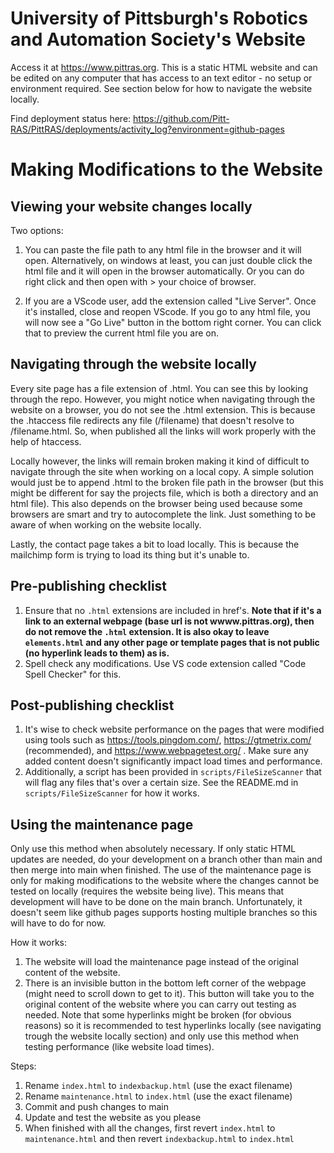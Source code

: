 # University of Pittsburgh's Robotics and Automation Society's Website
Access it at https://www.pittras.org. This is a static HTML website and can be edited on any computer that has access to an text editor - no setup or environment required. See section below for how to navigate the website locally.

Find deployment status here: https://github.com/Pitt-RAS/PittRAS/deployments/activity_log?environment=github-pages

# Making Modifications to the Website

## Viewing your website changes locally
Two options:
1) You can paste the file path to any html file in the browser and it will open. Alternatively, on windows at least, you can just double click the html file and it will open in the browser automatically. Or you can do right click and then open with > your choice of browser. 

2) If you are a VScode user, add the extension called "Live Server". Once it's installed, close and reopen VScode. If you go to any html file, you will now see a "Go Live" button in the bottom right corner. You can click that to preview the current html file you are on.

## Navigating through the website locally
Every site page has a file extension of .html. You can see this by looking through the repo. However, you might notice when navigating through the website on a browser, you do not see the .html extension. This is because the .htaccess file redirects any file (/filename) that doesn't resolve to /filename.html. So, when published all the links will work properly with the help of htaccess. 

Locally however, the links will remain broken making it kind of difficult to navigate through the site when working on a local copy. A simple solution would just be to append .html to the broken file path in the browser (but this might be different for say the projects file, which is both a directory and an html file). This also depends on the browser being used because some browsers are smart and try to autocomplete the link. Just something to be aware of when working on the website locally. 

Lastly, the contact page takes a bit to load locally. This is because the mailchimp form is trying to load its thing but it's unable to. 

## Pre-publishing checklist
1) Ensure that no `.html` extensions are included in href's. **Note that if it's a link to an external webpage (base url is not wwww.pittras.org), then do not remove the `.html` extension. It is also okay to leave `elements.html` and any other page or template pages that is not public (no hyperlink leads to them) as is.**
2) Spell check any modifications. Use VS code extension called "Code Spell Checker" for this.

## Post-publishing checklist
1) It's wise to check website performance on the pages that were modified using tools such as https://tools.pingdom.com/, https://gtmetrix.com/ (recommended), and https://www.webpagetest.org/ . Make sure any added content doesn't significantly impact load times and performance. 
2) Additionally, a script has been provided in `scripts/FileSizeScanner` that will flag any files that's over a certain size. See the README.md in `scripts/FileSizeScanner` for how it works. 

## Using the maintenance page
Only use this method when absolutely necessary. If only static HTML updates are needed, do your development on a branch other than main and then merge into main when finished. The use of the maintenance page is only for making modifications to the website where the changes cannot be tested on locally (requires the website being live). This means that development will have to be done on the main branch. Unfortunately, it doesn't seem like github pages supports hosting multiple branches so this will have to do for now. 

How it works:
1) The website will load the maintenance page instead of the original content of the website.
2) There is an invisible button in the bottom left corner of the webpage (might need to scroll down to get to it). This button will take you to the original content of the website where you can carry out testing as needed. Note that some hyperlinks might be broken (for obvious reasons) so it is recommended to test hyperlinks locally (see navigating trough the website locally section) and only use this method when testing performance (like website load times).

Steps:
1) Rename `index.html` to `indexbackup.html` (use the exact filename)
2) Rename `maintenance.html` to `index.html` (use the exact filename)
3) Commit and push changes to main
4) Update and test the website as you please
5) When finished with all the changes, first revert `index.html` to `maintenance.html` and then revert `indexbackup.html` to `index.html`

